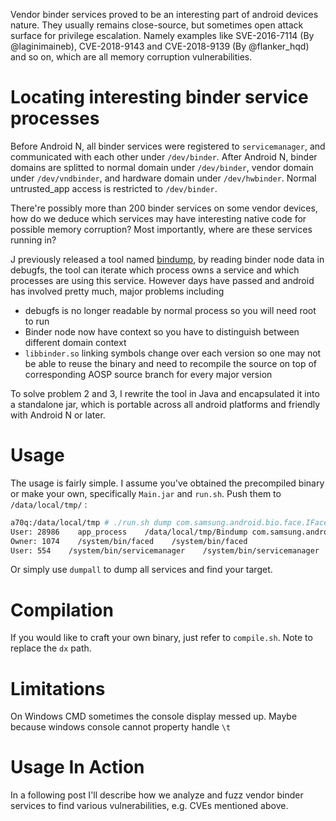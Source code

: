 Vendor binder services proved to be an interesting part of android devices nature. They usually remains close-source, but sometimes open attack surface for privilege escalation. Namely examples like SVE-2016-7114 (By @laginimaineb), CVE-2018-9143 and CVE-2018-9139 (By @flanker_hqd) and so on, which are all memory corruption vulnerabilities.

# Locating interesting binder service processes

Before Android N, all binder services were registered to `servicemanager`, and communicated with each other under `/dev/binder`. After Android N, binder domains are splitted to normal domain under `/dev/binder`, vendor domain under `/dev/vndbinder`, and hardware domain under `/dev/hwbinder`. Normal untrusted_app access is restricted to `/dev/binder`.

There're possibly more than 200 binder services on some vendor devices, how do we deduce which services may have interesting native code for possible memory corruption? Most importantly, where are these services running in?

J previously released a tool named [bindump](http://newandroidbook.com/tools/bindump.html), by reading binder node data in debugfs, the tool can iterate which process owns a service and which processes are using this service. However days have passed and android has involved pretty much, major problems including
- debugfs is no longer readable by normal process so you will need root to run
- Binder node now have context so you have to distinguish between different domain context
- `libbinder.so` linking symbols change over each version so one may not be able to reuse the binary and need to recompile the source on top of corresponding AOSP source branch for every major version

To solve problem 2 and 3, I rewrite the tool in Java and encapsulated it into a standalone jar, which is portable across all android platforms and friendly with Android N or later.
 
# Usage
The usage is fairly simple. I assume you've obtained the precompiled binary or make your own, specifically `Main.jar` and `run.sh`. Push them to `/data/local/tmp/` :

```bash
a70q:/data/local/tmp # ./run.sh dump com.samsung.android.bio.face.IFaceDaemon                                   
User: 28986    app_process    /data/local/tmp/Bindump com.samsung.android.bio.face.IFaceDaemon
Owner: 1074    /system/bin/faced    /system/bin/faced
User: 554    /system/bin/servicemanager    /system/bin/servicemanager
```

Or simply use `dumpall` to dump all services and find your target.

# Compilation
If you would like to craft your own binary, just refer to `compile.sh`. Note to replace the `dx` path.

# Limitations
On Windows CMD sometimes the console display messed up. Maybe because windows console cannot property handle `\t`

# Usage In Action
In a following post I'll describe how we analyze and fuzz vendor binder services to find various vulnerabilities, e.g. CVEs mentioned above.